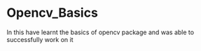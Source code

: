 # Opencv_Basics
In this have learnt the basics of opencv package and was able to successfully work on it
